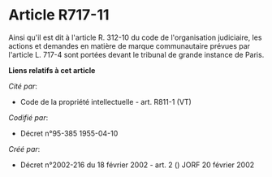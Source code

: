 # Article R717-11

Ainsi qu'il est dit à l'article R. 312-10 du code de l'organisation judiciaire, les actions et demandes en matière de marque
communautaire prévues par l'article L. 717-4 sont portées devant le tribunal de grande instance de Paris.

**Liens relatifs à cet article**

_Cité par_:

  - Code de la propriété intellectuelle - art. R811-1 (VT)

_Codifié par_:

  - Décret n°95-385 1955-04-10

_Créé par_:

  - Décret n°2002-216 du 18 février 2002 - art. 2 () JORF 20 février 2002
